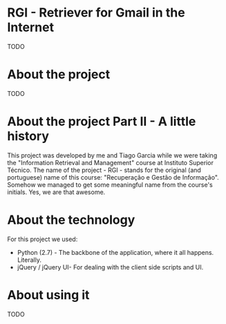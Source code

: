 RGI - Retriever for Gmail in the Internet
===

TODO

About the project
===

TODO

About the project Part II - A little history
===

This project was developed by me and Tiago Garcia while we were taking the "Information Retrieval and Management" 
course at Instituto Superior Técnico. The name of the project - RGI - stands for the original (and portuguese) name
of this course: "Recuperação e Gestão de Informação". Somehow we managed to get some meaningful name from the
course's initials. Yes, we are that awesome.

About the technology
=====================

For this project we used:
- Python (2.7) - The backbone of the application, where it all happens. Literally.
- jQuery / jQuery UI- For dealing with the client side scripts and UI.

About using it
=====================

TODO
